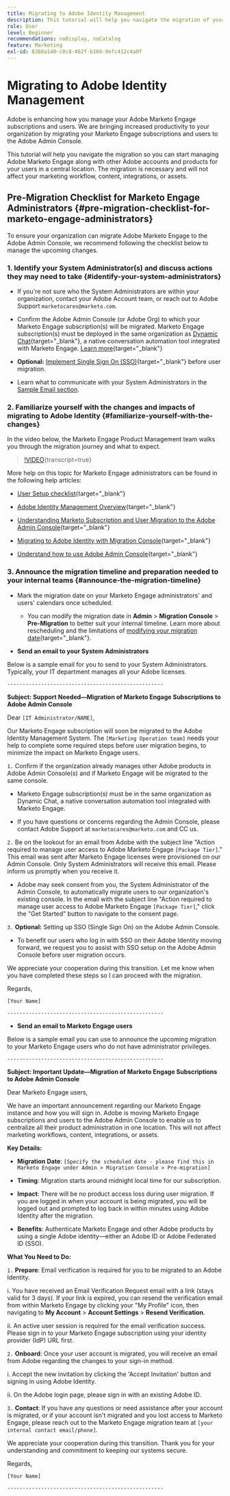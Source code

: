 ```yaml
---
title: Migrating to Adobe Identity Management
description: This tutorial will help you navigate the migration of your Marketo Engage subscriptions and users to the Adobe Admin Console.
role: User
level: Beginner
recommendations: noDisplay, noCatalog
feature: Marketing
exl-id: 8368a148-c0c8-462f-b166-9efc412c4a0f
---
```

# Migrating to Adobe Identity Management

Adobe is enhancing how you manage your Adobe Marketo Engage subscriptions and users. We are bringing increased productivity to your organization by migrating your Marketo Engage subscriptions and users to the Adobe Admin Console.

This tutorial will help you navigate the migration so you can start managing Adobe Marketo Engage along with other Adobe accounts and products for your users in a central location. The migration is necessary and will not affect your marketing workflow, content, integrations, or assets.

## Pre-Migration Checklist for Marketo Engage Administrators {#pre-migration-checklist-for-marketo-engage-administrators}

To ensure your organization can migrate Adobe Marketo Engage to the Adobe Admin Console, we recommend following the checklist below to manage the upcoming changes.

### 1. Identify your System Administrator(s) and discuss actions they may need to take {#identify-your-system-administrators}

* If you're not sure who the System Administrators are within your organization, contact your Adobe Account team, or reach out to Adobe Support `marketocares@marketo.com`.

* Confirm the Adobe Admin Console (or Adobe Org) to which your Marketo Engage subscription(s) will be migrated.  Marketo Engage subscription(s) must be deployed in the same organization as [Dynamic Chat](https://experienceleague.adobe.com/en/docs/marketo-learn/tutorials/dynamic-chat/dynamic-chat-overview){target="_blank"}, a native conversation automation tool integrated with Marketo Engage. [Learn more](https://experienceleague.adobe.com/en/docs/marketo/using/product-docs/administration/marketo-with-adobe-identity/subscription-and-user-migration/understanding-marketo-subscription-and-user-migration-to-the-adobe-admin-console#subscription-migration-complete){target="_blank"}

* **Optional:** [Implement Single Sign On (SSO)](https://experienceleague.adobe.com/en/docs/marketo/using/product-docs/administration/marketo-with-adobe-identity/subscription-and-user-migration/understanding-marketo-subscription-and-user-migration-to-the-adobe-admin-console#subscription-migration-complete){target="_blank"} before user migration.

* Learn what to communicate with your System Administrators in the [Sample Email section](#announce-the-migration-timeline).

### 2. Familiarize yourself with the changes and impacts of migrating to Adobe Identity {#familiarize-yourself-with-the-changes}

In the video below, the Marketo Engage Product Management team walks you through the migration journey and what to expect.

>[!VIDEO](https://video.tv.adobe.com/v/3430920t3/?t=170/?quality=12&learn=on){transcript=true}

More help on this topic for Marketo Engage administrators can be found in the following help articles:

* [User Setup checklist](https://experienceleague.adobe.com/en/docs/marketo/using/getting-started/initial-setup/user-setup){target="_blank"}

* [Adobe Identity Management Overview](https://experienceleague.adobe.com/en/docs/marketo/using/product-docs/administration/marketo-with-adobe-identity/adobe-identity-management-overview){target="_blank"}

* [Understanding Marketo Subscription and User Migration to the Adobe Admin Console](https://experienceleague.adobe.com/en/docs/marketo/using/product-docs/administration/marketo-with-adobe-identity/subscription-and-user-migration/understanding-marketo-subscription-and-user-migration-to-the-adobe-admin-console){target="_blank"}

* [Migrating to Adobe Identity with Migration Console](https://experienceleague.adobe.com/en/docs/marketo/using/product-docs/administration/marketo-with-adobe-identity/subscription-and-user-migration/migrating-to-adobe-identity){target="_blank"}

* [Understand how to use Adobe Admin Console](https://helpx.adobe.com/enterprise/using/admin-console.html){target="_blank"}

### 3. Announce the migration timeline and preparation needed to your internal teams {#announce-the-migration-timeline}

* Mark the migration date on your Marketo Engage administrators' and users' calendars once scheduled.

  * You can modify the migration date in **Admin** > **Migration Console** > **Pre-Migration** to better suit your internal timeline. Learn more about rescheduling and the limitations of [modifying your migration date](https://experienceleague.adobe.com/en/docs/marketo/using/product-docs/administration/marketo-with-adobe-identity/subscription-and-user-migration/migrating-to-adobe-identity#pre-migration){target="_blank"}.

* **Send an email to your System Administrators**

Below is a sample email for you to send to your System Administrators. Typically, your IT department manages all your Adobe licenses.

`---------------------------------------------------`

**Subject: Support Needed&mdash;Migration of Marketo Engage Subscriptions to Adobe Admin Console**

Dear `[IT Administrator/NAME]`,

Our Marketo Engage subscription will soon be migrated to the Adobe Identity Management System. The `[Marketing Operation team]` needs your help to complete some required steps before user migration begins, to minimize the impact on Marketo Engage users.

`1.` Confirm if the organization already manages other Adobe products in Adobe Admin Console(s) and if Marketo Engage will be migrated to the same console.

* Marketo Engage subscription(s) must be in the same organization as Dynamic Chat, a native conversation automation tool integrated with Marketo Engage.

* If you have questions or concerns regarding the Admin Console, please contact Adobe Support at `marketocares@marketo.com` and CC us.

`2.` Be on the lookout for an email from Adobe with the subject line "Action required to manage user access to Adobe Marketo Engage `[Package Tier]`." This email was sent after Marketo Engage licenses were provisioned on our Admin Console. Only System Administrators will receive this email. Please inform us promptly when you receive it.

* Adobe may seek consent from you, the System Administrator of the Admin Console, to automatically migrate users to our organization's existing console. In the email with the subject line "Action required to manage user access to Adobe Marketo Engage `[Package Tier]`," click the "Get Started" button to navigate to the consent page.

`3.` **Optional:** Setting up SSO (Single Sign On) on the Adobe Admin Console.

* To benefit our users who log in with SSO on their Adobe Identity moving forward, we request you to assist with SSO setup on the Adobe Admin Console before user migration occurs.

We appreciate your cooperation during this transition. Let me know when you have completed these steps so I can proceed with the migration.

Regards,

`[Your Name]`

`---------------------------------------------------`

* **Send an email to Marketo Engage users**

Below is a sample email you can use to announce the upcoming migration to your Marketo Engage users who do not have administrator privileges.

`---------------------------------------------------`

**Subject: Important Update&mdash;Migration of Marketo Engage Subscriptions to Adobe Admin Console**

Dear Marketo Engage users,

We have an important announcement regarding our Marketo Engage instance and how you will sign in. Adobe is moving Marketo Engage subscriptions and users to the Adobe Admin Console to enable us to centralize all their product administration in one location. This will not affect marketing workflows, content, integrations, or assets.

**Key Details:**

* **Migration Date**: `[Specify the scheduled date - please find this in Marketo Engage under Admin > Migration Console > Pre-migration]`

* **Timing**: Migration starts around midnight local time for our subscription.

* **Impact**: There will be no product access loss during user migration. If you are logged in when your account is being migrated, you will be logged out and prompted to log back in within minutes using Adobe Identity after the migration.

* **Benefits**: Authenticate Marketo Engage and other Adobe products by using a single Adobe identity&mdash;either an Adobe ID or Adobe Federated ID (SSO).

**What You Need to Do:**

`1.` **Prepare**: Email verification is required for you to be migrated to an Adobe Identity.

i. You have received an Email Verification Request email with a link (stays valid for 3 days). If your link is expired, you can resend the verification email from within Marketo Engage by clicking your "My Profile" icon, then navigating to **My Account** > **Account Settings** > **Resend Verification**.

ii. An active user session is required for the email verification success. Please sign in to your Marketo Engage subscription using your identity provider (IdP) URL first.

`2.` **Onboard**: Once your user account is migrated, you will receive an email from Adobe regarding the changes to your sign-in method.

i. Accept the new invitation by clicking the 'Accept Invitation' button and signing in using Adobe Identity.

ii. On the Adobe login page, please sign in with an existing Adobe ID.

`3.` **Contact**: If you have any questions or need assistance after your account is migrated, or if your account isn't migrated and you lost access to Marketo Engage, please reach out to the Marketo Engage migration team at `[your internal contact email/phone]`.

We appreciate your cooperation during this transition. Thank you for your understanding and commitment to keeping our systems secure.

Regards,

`[Your Name]`

`---------------------------------------------------`
